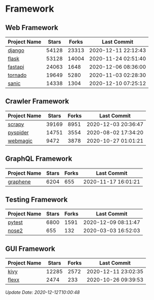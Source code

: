 # Framework

## Web Framework
| Project Name | Stars | Forks | Last Commit |
| ------------ | ----- | ----- | ----------- |
| [django](https://github.com/django/django) | 54128 | 23313 | 2020-12-11 22:12:43 |
| [flask](https://github.com/pallets/flask) | 53128 | 14004 | 2020-11-24 02:51:40 |
| [fastapi](https://github.com/tiangolo/fastapi) | 24063 | 1648 | 2020-12-06 08:36:00 |
| [tornado](https://github.com/tornadoweb/tornado) | 19649 | 5280 | 2020-11-03 02:28:30 |
| [sanic](https://github.com/huge-success/sanic) | 14338 | 1304 | 2020-12-10 07:25:12 |

## Crawler Framework
| Project Name | Stars | Forks | Last Commit |
| ------------ | ----- | ----- | ----------- |
| [scrapy](https://github.com/scrapy/scrapy) | 39169 | 8951 | 2020-12-03 20:36:47 |
| [pyspider](https://github.com/binux/pyspider) | 14751 | 3554 | 2020-08-02 17:34:20 |
| [webmagic](https://github.com/code4craft/webmagic) | 9472 | 3878 | 2020-10-27 01:01:21 |

## GraphQL Framework
| Project Name | Stars | Forks | Last Commit |
| ------------ | ----- | ----- | ----------- |
| [graphene](https://github.com/graphql-python/graphene) | 6204 | 655 | 2020-11-17 16:01:21 |

## Testing Framework
| Project Name | Stars | Forks | Last Commit |
| ------------ | ----- | ----- | ----------- |
| [pytest](https://github.com/pytest-dev/pytest) | 6800 | 1591 | 2020-12-09 08:11:47 |
| [nose2](https://github.com/nose-devs/nose2) | 655 | 132 | 2020-03-03 16:52:03 |

## GUI Framework
| Project Name | Stars | Forks | Last Commit |
| ------------ | ----- | ----- | ----------- |
| [kivy](https://github.com/kivy/kivy) | 12285 | 2572 | 2020-12-11 23:02:35 |
| [flexx](https://github.com/flexxui/flexx) | 2474 | 233 | 2020-10-26 09:39:53 |

*Update Date: 2020-12-12T10:00:48*